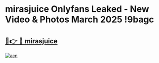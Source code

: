 # mirasjuice Onlyfans Leaked - New Video & Photos March 2025 !9bagc

# <h2><a href="https://wcbd6u.iuczelnia.edu.pl?title=mirasjuice&ref=9bagc">🔗👉 🔴 mirasjuice</a></h2>

[![acn](https://github.com/user-attachments/assets/0f9c940e-d8b0-45ae-aac7-cd30a18b3e1c)](https://wcbd6u.iuczelnia.edu.pl?title=mirasjuice&ref=9bagc)

